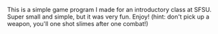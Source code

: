 This is a simple game program I made for an introductory class at SFSU.
Super small and simple, but it was very fun. Enjoy! 
(hint: don't pick up a weapon, you'll one shot slimes after one combat!)